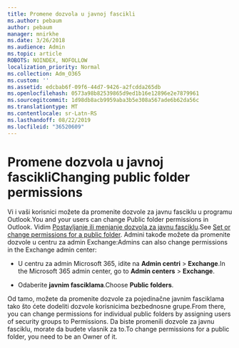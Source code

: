 ```yaml
---
title: Promene dozvola u javnoj fascikli
ms.author: pebaum
author: pebaum
manager: mnirkhe
ms.date: 3/26/2018
ms.audience: Admin
ms.topic: article
ROBOTS: NOINDEX, NOFOLLOW
localization_priority: Normal
ms.collection: Adm_O365
ms.custom: ''
ms.assetid: edcbab6f-09f6-44d7-9426-a2fcdda265db
ms.openlocfilehash: 0573a98b82539865d9ed1b16e12896e2e7879961
ms.sourcegitcommit: 1d98db8acb9959aba3b5e308a567ade6b62da56c
ms.translationtype: MT
ms.contentlocale: sr-Latn-RS
ms.lasthandoff: 08/22/2019
ms.locfileid: "36520609"
---
```

# <a name="changing-public-folder-permissions"></a><span data-ttu-id="910d9-102">Promene dozvola u javnoj fascikli</span><span class="sxs-lookup"><span data-stu-id="910d9-102">Changing public folder permissions</span></span>

<span data-ttu-id="910d9-103">Vi i vaši korisnici možete da promenite dozvole za javnu fasciklu u programu Outlook.</span><span class="sxs-lookup"><span data-stu-id="910d9-103">You and your users can change Public folder permissions in Outlook.</span></span> <span data-ttu-id="910d9-104">Vidim [Postavljanje ili menjanje dozvola za javnu fasciklu](https://support.office.com/article/set-or-change-permissions-for-a-public-folder-b2e0440c-7873-48ec-9ff2-b1a20b723005).</span><span class="sxs-lookup"><span data-stu-id="910d9-104">See [Set or change permissions for a public folder](https://support.office.com/article/set-or-change-permissions-for-a-public-folder-b2e0440c-7873-48ec-9ff2-b1a20b723005).</span></span> <span data-ttu-id="910d9-105">Admini takođe možete da promenite dozvole u centru za admin Exchange:</span><span class="sxs-lookup"><span data-stu-id="910d9-105">Admins can also change permissions in the Exchange admin center:</span></span>
  
- <span data-ttu-id="910d9-106">U centru za admin Microsoft 365, idite na **Admin centri** \> **Exchange**.</span><span class="sxs-lookup"><span data-stu-id="910d9-106">In the Microsoft 365 admin center, go to **Admin centers** \> **Exchange**.</span></span>
    
- <span data-ttu-id="910d9-107">Odaberite **javnim fasciklama**.</span><span class="sxs-lookup"><span data-stu-id="910d9-107">Choose **Public folders**.</span></span>
    
<span data-ttu-id="910d9-108">Od tamo, možete da promenite dozvole za pojedinačne javnim fasciklama tako što ćete dodeliti dozvole korisnicima bezbednosne grupe.</span><span class="sxs-lookup"><span data-stu-id="910d9-108">From there, you can change permissions for individual public folders by assigning users of security groups to Permissions.</span></span> <span data-ttu-id="910d9-109">Da biste promenili dozvole za javnu fasciklu, morate da budete vlasnik za to.</span><span class="sxs-lookup"><span data-stu-id="910d9-109">To change permissions for a public folder, you need to be an Owner of it.</span></span>
  

